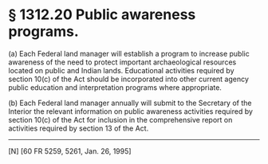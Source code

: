 # § 1312.20   Public awareness programs.

(a) Each Federal land manager will establish a program to increase public awareness of the need to protect important archaeological resources located on public and Indian lands. Educational activities required by section 10(c) of the Act should be incorporated into other current agency public education and interpretation programs where appropriate. 


(b) Each Federal land manager annually will submit to the Secretary of the Interior the relevant information on public awareness activities required by section 10(c) of the Act for inclusion in the comprehensive report on activities required by section 13 of the Act. 



---

[N] [60 FR 5259, 5261, Jan. 26, 1995]




